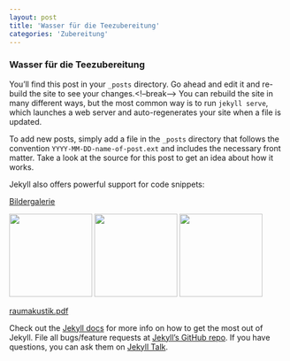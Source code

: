 ```yaml
---
layout: post
title: 'Wasser für die Teezubereitung'
categories: 'Zubereitung'
---
```


### Wasser für die Teezubereitung
You’ll find this post in your `_posts` directory. Go ahead and edit it and re-build the site to see your changes.<!–break–> You can rebuild the site in many different ways, but the most common way is to run `jekyll serve`, which launches a web server and auto-regenerates your site when a file is updated.

To add new posts, simply add a file in the `_posts` directory that follows the convention `YYYY-MM-DD-name-of-post.ext` and includes the necessary front matter. Take a look at the source for this post to get an idea about how it works.

Jekyll also offers powerful support for code snippets:


<a rel="gallery-1" href="https://copy.com/kpKlk0tlFS6uoPhc/notizblog/2016-01-05-test-eintrag/slide1.jpg" class="swipebox btn btn-primary" title="Sonnenuntergang"><i class="glyphicon glyphicon-picture"></i> Bildergalerie</a>
<a rel="gallery-1" href="https://copy.com/kpKlk0tlFS6uoPhc/notizblog/2016-01-05-test-eintrag/slide2.jpg" class="swipebox" title="Junge"></a>
<a rel="gallery-1" href="https://copy.com/kpKlk0tlFS6uoPhc/notizblog/2016-01-05-test-eintrag/slide3.jpg" class="swipebox" title="Dolomiten"></a>

<a rel="gallery-2" href="https://copy.com/kpKlk0tlFS6uoPhc/notizblog/2016-01-08-noch-ein-test/slide1.jpg" class="swipebox" title="Sonnenuntergang"><img src="https://copy.com/kpKlk0tlFS6uoPhc/notizblog/2016-01-08-noch-ein-test/slide1.jpg" width="150"></a>
<a rel="gallery-2" href="https://copy.com/kpKlk0tlFS6uoPhc/notizblog/2016-01-08-noch-ein-test/slide2.jpg" class="swipebox" title="Junge"><img src="https://copy.com/kpKlk0tlFS6uoPhc/notizblog/2016-01-08-noch-ein-test/slide2.jpg" width="150"></a>
<a rel="gallery-2" href="https://copy.com/kpKlk0tlFS6uoPhc/notizblog/2016-01-08-noch-ein-test/slide3.jpg" class="swipebox" title="Dolomiten"><img src="https://copy.com/kpKlk0tlFS6uoPhc/notizblog/2016-01-08-noch-ein-test/slide3.jpg" width="150"></a>

<a href="https://copy.com/kpKlk0tlFS6uoPhc/notizblog/2016-01-08-noch-ein-test/raumakustik.pdf">raumakustik.pdf</a>


Check out the [Jekyll docs][jekyll-docs] for more info on how to get the most out of Jekyll. File all bugs/feature requests at [Jekyll’s GitHub repo][jekyll-gh]. If you have questions, you can ask them on [Jekyll Talk][jekyll-talk].

[jekyll-docs]: http://jekyllrb.com/docs/home
[jekyll-gh]:   https://github.com/jekyll/jekyll
[jekyll-talk]: https://talk.jekyllrb.com/